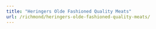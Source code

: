 ```yaml
---
title: "Heringers Olde Fashioned Quality Meats"
url: /richmond/heringers-olde-fashioned-quality-meats/
---
```

